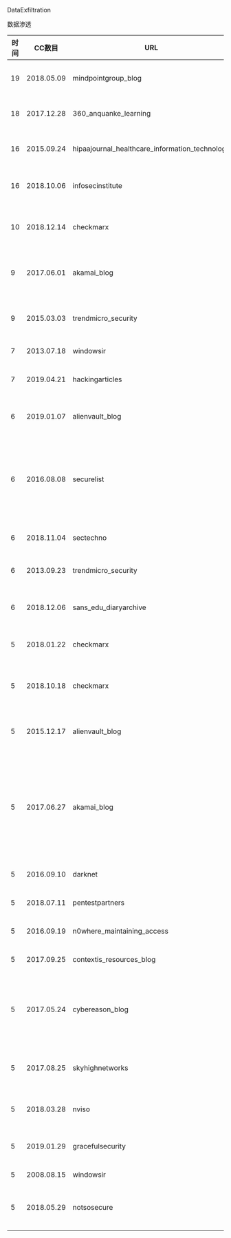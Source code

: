 DataExfiltration

数据渗透

| 时间 | CC数目 | URL | 标题 |
| ---- | ----- | --- | --- |
| 19 | 2018.05.09 | mindpointgroup_blog | [Conducting and Detecting Data Exfiltration](https://www.mindpointgroup.com/blog/operations/conducting-and-detecting-data-exfiltration/) |
| 18 | 2017.12.28 | 360_anquanke_learning | [苹果平台2017年漏洞情况统计报告](https://www.anquanke.com/post/id/92781/) |
| 16 | 2015.09.24 | hipaajournal_healthcare_information_technology | [McAfee Study Investigates How Hackers Exfiltrate Data](https://www.hipaajournal.com/mcafee-study-investigates-how-hackers-exfiltrate-data-8115/) |
| 16 | 2018.10.06 | infosecinstitute | [Penetration Testing: Maintaining Access](https://resources.infosecinstitute.com/penetration-testing-maintaining-access/) |
| 10 | 2018.12.14 | checkmarx | [NFCdrip: Data Exfiltration Research in Near Field Communication](https://www.checkmarx.com/blog/nfcdrip-data-exfiltration-research/) |
| 9 | 2017.06.01 | akamai_blog | [20 Years of DNS Data Exfiltration: Why, How, and What's Next?](https://blogs.akamai.com/2017/06/-20-years-of-dns-data-exfiltration-why-how-and-whats-next.html) |
| 9 | 2015.03.03 | trendmicro_security | [PwnPOS: Old Undetected PoS Malware Still Causing Havoc](https://blog.trendmicro.com/trendlabs-security-intelligence/pwnpos-old-undetected-pos-malware-still-causing-havoc/) |
| 7 | 2013.07.18 | windowsir | [HowTo: Data Exfiltration](http://windowsir.blogspot.com/2013/07/howto-data-exfiltration.html) |
| 7 | 2019.04.21 | hackingarticles | [Covert Channel: The Hidden Network](https://www.hackingarticles.in/covert-channel-the-hidden-network/) |
| 6 | 2019.01.07 | alienvault_blog | [Data Exfiltration in AWS: Part 2 of Series](https://www.alienvault.com/blogs/security-essentials/data-exfiltration-in-aws-part-2-of-series) |
| 6 | 2016.08.08 | securelist | [ProjectSauron: top level cyber-espionage platform covertly extracts encrypted government comms](https://securelist.com/faq-the-projectsauron-apt/75533/) |
| 6 | 2018.11.04 | sectechno | [DET – Data Exfiltration Toolkit](http://www.sectechno.com/det-data-exfiltration-toolkit/) |
| 6 | 2013.09.23 | trendmicro_security | [Data Exfiltration in Targeted Attacks](https://blog.trendmicro.com/trendlabs-security-intelligence/data-exfiltration-in-targeted-attacks/) |
| 6 | 2018.12.06 | sans_edu_diaryarchive | [Data Exfiltration in Penetration Tests](https://isc.sans.edu/forums/diary/Data+Exfiltration+in+Penetration+Tests/24354/) |
| 5 | 2018.01.22 | checkmarx | [The Top 5 Exfiltration Attacks on WebViews](https://www.checkmarx.com/2018/01/22/top-5-exfiltration-attacks-webviews/) |
| 5 | 2018.10.18 | checkmarx | [Meet NFCdrip – a New Security Concern for Air-Gapped Systems](https://www.checkmarx.com/blog/nfcdrip-air-gapped-systems/) |
| 5 | 2015.12.17 | alienvault_blog | [POS Malware Families: An insight into the Behavior of POS Malware](https://www.alienvault.com/blogs/labs-research/pos-malware-families-an-insight-into-the-behavior-of-pos-malware) |
| 5 | 2017.06.27 | akamai_blog | [Akamai Launches New Solution to Help Enterprise Security Teams Address the Impact of Malware, Ransomware, and DNS-based Data Exfiltration](https://blogs.akamai.com/2017/06/akamai-launches-new-solution-to-help-enterprise-security-teams-address-the-impact-of-malware-ransomw.html) |
| 5 | 2016.09.10 | darknet | [DET – Data Exfiltration Toolkit](https://www.darknet.org.uk/2016/09/det-data-exfiltration-toolkit/) |
| 5 | 2018.07.11 | pentestpartners | [Data exfiltration techniques](https://www.pentestpartners.com/security-blog/data-exfiltration-techniques/) |
| 5 | 2016.09.19 | n0where_maintaining_access | [Data Exfiltration Toolkit: DET](https://n0where.net/data-exfiltration-toolkit-det) |
| 5 | 2017.09.25 | contextis_resources_blog | [XSLT Server Side Injection Attacks](https://www.contextis.com/blog/xslt-server-side-injection-attacks) |
| 5 | 2017.05.24 | cybereason_blog | [Operation Cobalt Kitty: A large-scale APT in Asia carried out by the OceanLotus Group](https://www.cybereason.com/blog/operation-cobalt-kitty-apt) |
| 5 | 2017.08.25 | skyhighnetworks | [Protecting Against Shadow IT: 5 Key CASB Use Cases](https://www.skyhighnetworks.com/cloud-security-blog/protecting-against-shadow-it-5-key-casb-use-cases/) |
| 5 | 2018.03.28 | nviso | [How CSCBE’s “Modbusted” challenge came to be](https://blog.nviso.be/2018/03/28/how-cscbes-modbusted-challenge-came-to-be/) |
| 5 | 2019.01.29 | gracefulsecurity | [Spoofing Packets and DNS Exfiltration](https://www.gracefulsecurity.com/spoofing-packets-and-dns-exfiltration/) |
| 5 | 2008.08.15 | windowsir | [Data Exfiltration](http://windowsir.blogspot.com/2008/08/data-exfiltration.html) |
| 5 | 2018.05.29 | notsosecure | [Data Exfiltration via Formula Injection #Part1](https://www.notsosecure.com/data-exfiltration-formula-injection/) |
